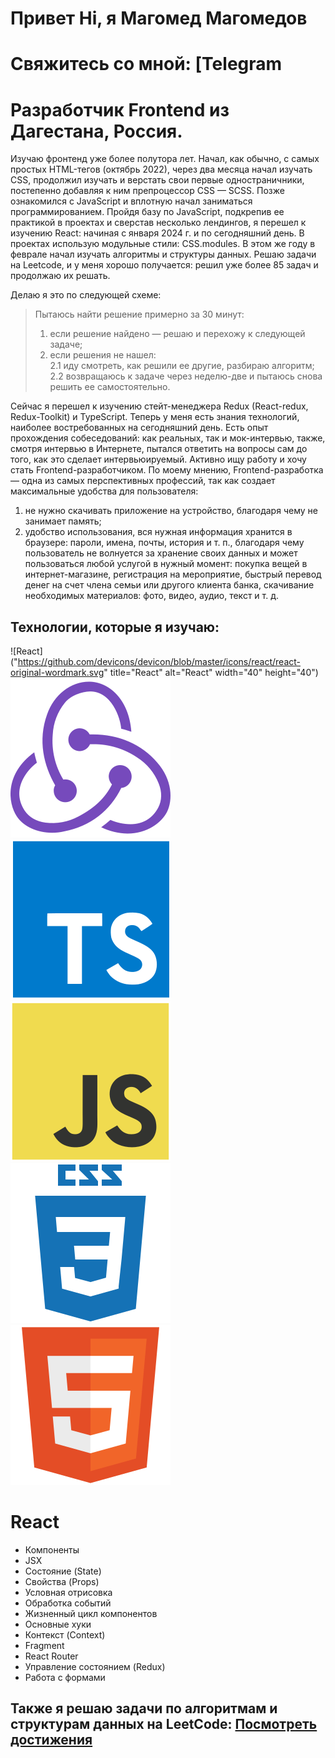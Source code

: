 # Привет Hi, я Магомед Магомедов
# Свяжитесь со мной: [Telegram

# Разработчик Frontend из Дагестана, Россия.

Изучаю фронтенд уже более полутора лет. Начал, как обычно, с самых простых HTML-тегов (октябрь 2022), через два месяца начал изучать CSS, продолжил изучать и верстать свои первые одностраничники, постепенно добавляя к ним препроцессор CSS — SCSS. Позже ознакомился с JavaScript и вплотную начал заниматься программированием. Пройдя базу по JavaScript, подкрепив ее практикой в проектах и сверстав несколько лендингов, я перешел к изучению React: начиная с января 2024 г. и по сегодняшний день. В проектах использую модульные стили: CSS.modules. В этом же году в феврале начал изучать алгоритмы и структуры данных. Решаю задачи на Leetcode, и у меня хорошо получается: решил уже более 85 задач и продолжаю их решать. 

Делаю я это по следующей схеме:

> Пытаюсь найти решение примерно за 30 минут:  
> 1. если решение найдено — решаю и перехожу к следующей задаче;  
> 2. если решения не нашел:  
>    2.1 иду смотреть, как решили ее другие, разбираю алгоритм;  
>    2.2 возвращаюсь к задаче через неделю-две и пытаюсь снова решить ее самостоятельно.  

Сейчас я перешел к изучению стейт-менеджера Redux (React-redux, Redux-Toolkit) и TypeScript. Теперь у меня есть знания технологий, наиболее востребованных на сегодняшний день. Есть опыт прохождения собеседований: как реальных, так и мок-интервью, также, смотря интервью в Интернете, пытался ответить на вопросы сам до того, как это сделает интервьюируемый. Активно ищу работу и хочу стать Frontend-разработчиком. По моему мнению, Frontend-разработка — одна из самых перспективных профессий, так как создает максимальные удобства для пользователя: 
1. не нужно скачивать приложение на устройство, благодаря чему не занимает память; 
2. удобство использования, вся нужная информация хранится в браузере: пароли, имена, почты, история и т. п., благодаря чему пользователь не волнуется за хранение своих данных и может пользоваться любой услугой в нужный момент: покупка вещей в интернет-магазине, регистрация на мероприятие, быстрый перевод денег на счет члена семьи или другого клиента банка, скачивание необходимых материалов: фото, видео, аудио, текст и т. д.

## Технологии, которые я изучаю:
![React]("https://github.com/devicons/devicon/blob/master/icons/react/react-original-wordmark.svg" title="React" alt="React" width="40" height="40") 
![Redux](https://github.com/devicons/devicon/blob/master/icons/redux/redux-original.svg "Redux") 
![TypeScript](https://github.com/devicons/devicon/blob/master/icons/typescript/typescript-plain.svg "TypeScript") 
![JavaScript](https://github.com/devicons/devicon/blob/master/icons/javascript/javascript-original.svg "JavaScript") 
![CSS3](https://github.com/devicons/devicon/blob/master/icons/css3/css3-plain-wordmark.svg "CSS3") 
![HTML5](https://github.com/devicons/devicon/blob/master/icons/html5/html5-original.svg "HTML5") 

# React
- Компоненты
- JSX
- Состояние (State)
- Свойства (Props)
- Условная отрисовка
- Обработка событий
- Жизненный цикл компонентов
- Основные хуки
- Контекст (Context)
- Fragment
- React Router
- Управление состоянием (Redux)
- Работа с формами

## Также я решаю задачи по алгоритмам и структурам данных на LeetCode: [Посмотреть достижения](https://leetcode.com/devMagomedov/)
